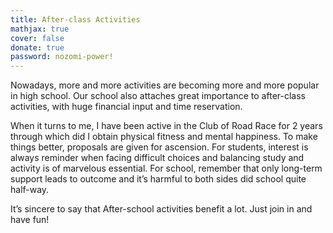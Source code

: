 ```yaml
---
title: After-class Activities
mathjax: true
cover: false
donate: true
password: nozomi-power!
---
```

<!--more-->

Nowadays, more and more activities are becoming more and more popular in high school. Our school also attaches great importance to after-class activities, with huge financial input and time reservation.


When it turns to me, I have been active in the Club of Road Race for 2 years through which did I obtain physical fitness and mental happiness. To make things better, proposals are given for ascension. For students, interest is always reminder when facing difficult choices and balancing study and activity is of marvelous essential. For school, remember that only long-term support leads to outcome and it’s harmful to both sides did school quite half-way.


It’s sincere to say that After-school activities benefit a lot. Just join in and have fun!
